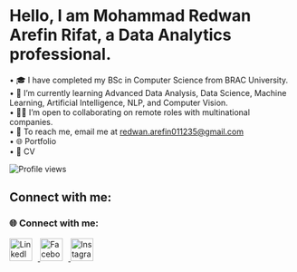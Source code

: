 # Hello, I am Mohammad Redwan Arefin Rifat, a Data Analytics professional.

• 🎓 I have completed my BSc in Computer Science from BRAC University.  
• 🌱 I’m currently learning Advanced Data Analysis, Data Science, Machine Learning, Artificial Intelligence, NLP, and Computer Vision.  
• 🧑‍💻 I’m open to collaborating on remote roles with multinational companies.  
• 📧 To reach me, email me at [redwan.arefin011235@gmail.com](mailto:redwan.arefin011235@gmail.com)  
• 🌐 Portfolio  
• 📄 CV

![Profile views](https://komarev.com/ghpvc/?username=redwan011235&color=blue)

## Connect with me:

<h3>🌐 Connect with me:</h3>

<p align="left">
  <a href="https://www.linkedin.com/in/YOUR-LINKEDIN" target="_blank">
    <img src="https://img.icons8.com/color/48/linkedin.png" alt="LinkedIn" width="40" height="40" style="margin-right: 10px;" />
  </a>
  <a href="https://www.facebook.com/YOUR-FACEBOOK" target="_blank">
    <img src="https://img.icons8.com/color/48/facebook.png" alt="Facebook" width="40" height="40" style="margin-right: 10px;" />
  </a>
  <a href="https://www.instagram.com/YOUR-INSTAGRAM" target="_blank">
    <img src="https://img.icons8.com/color/48/instagram-new.png" alt="Instagram" width="40" height="40" />
  </a>
</p>












